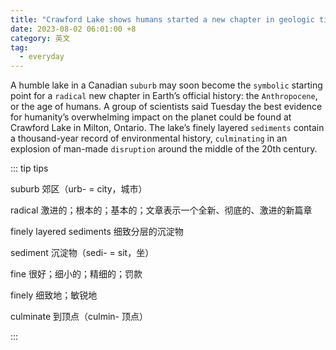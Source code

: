 ```yaml
---
title: "Crawford Lake shows humans started a new chapter in geologic time, scientists say"
date: 2023-08-02 06:01:00 +8
category: 英文
tag:
  - everyday
---
```


A humble lake in a Canadian `suburb` may soon become the `symbolic` starting point for a `radical` new chapter in Earth’s official history: the `Anthropocene`, or the age of humans. A group of scientists said Tuesday the best evidence for humanity’s overwhelming impact on the planet could be found at Crawford Lake in Milton, Ontario. The lake’s finely layered `sediments` contain a thousand-year record of environmental history, `culminating` in an explosion of man-made `disruption` around the middle of the 20th century.

::: tip tips

suburb 郊区（urb- = city，城市）

radical 激进的；根本的；基本的；文章表示一个全新、彻底的、激进的新篇章

finely layered sediments 细致分层的沉淀物

sediment 沉淀物（sedi- = sit，坐）

fine 很好；细小的；精细的；罚款

finely 细致地；敏锐地

culminate 到顶点（culmin- 顶点）

:::
